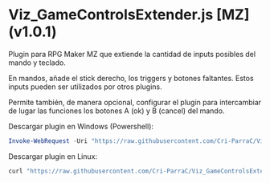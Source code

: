 # Viz_GameControlsExtender.js [MZ] (v1.0.1)

Plugin para RPG Maker MZ que extiende la cantidad de inputs posibles del mando y teclado.

En mandos, añade el stick derecho, los triggers y botones faltantes. Estos inputs pueden ser utilizados por otros plugins.

Permite también, de manera opcional, configurar el plugin para intercambiar de lugar las funciones los botones A (ok) y B (cancel) del mando.

Descargar plugin en Windows (Powershell):
```powershell
Invoke-WebRequest -Uri "https://raw.githubusercontent.com/Cri-ParraC/Viz_GameControlsExtender/main/Viz_GameControlsExtender.js" -OutFile "Viz_GameControlsExtender.js"
```

Descargar plugin en Linux:
```sh
curl "https://raw.githubusercontent.com/Cri-ParraC/Viz_GameControlsExtender/main/Viz_GameControlsExtender.js" -o Viz_GameControlsExtender.js
```